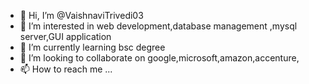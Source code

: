 - 👋 Hi, I’m @VaishnaviTrivedi03
- 👀 I’m interested in web development,database management ,mysql server,GUI application
- 🌱 I’m currently learning bsc degree
- 💞️ I’m looking to collaborate on google,microsoft,amazon,accenture,
- 📫 How to reach me ...

<!---
VaishnaviTrivedi03/VaishnaviTrivedi03 is a ✨ special ✨ repository because its `README.md` (this file) appears on your GitHub profile.
You can click the Preview link to take a look at your changes.
--->
